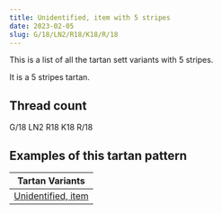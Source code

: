 ```yaml
---
title: Unidentified, item with 5 stripes
date: 2023-02-05
slug: G/18/LN2/R18/K18/R/18
---
```

This is a list of all the tartan sett variants with 5 stripes.

It is a 5 stripes tartan.


## Thread count
G/18 LN2 R18 K18 R/18

## Examples of this tartan pattern

| Tartan Variants |
|---------------|
| [Unidentified, item](/variants/g/18/ln2/r18/k18/r/18-g008000-k000000-lne0e0e0-rc00000)||
